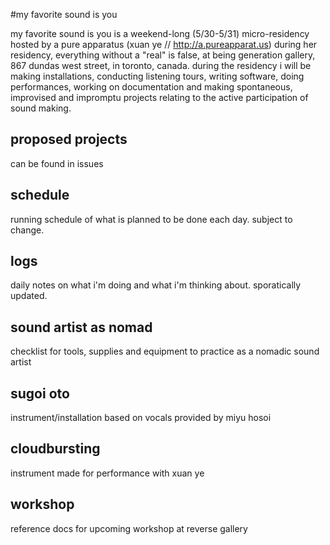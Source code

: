 #my favorite sound is you

my favorite sound is you is a weekend-long (5/30-5/31) micro-residency hosted by a pure apparatus (xuan ye // http://a.pureapparat.us) during her residency, everything without a "real" is false, at being generation gallery, 867 dundas west street,  in toronto, canada. during the residency i will be making installations, conducting listening tours, writing software, doing performances, working on documentation and making spontaneous, improvised and impromptu projects relating to the active participation of sound making.

## proposed projects

can be found in issues

## schedule

running schedule of what is planned to be done each day. subject to change.

## logs

daily notes on what i'm doing and what i'm thinking about. sporatically updated.

## sound artist as nomad

checklist for tools, supplies and equipment to practice as a nomadic sound artist

## sugoi oto

instrument/installation based on vocals provided by miyu hosoi

## cloudbursting

instrument made for performance with xuan ye

## workshop

reference docs for upcoming workshop at reverse gallery
